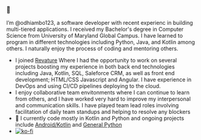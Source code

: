 ### 👋

I’m @odhiambo123, a software developer with recent experienc in building multi-tiered applications. I received my Bachelor's degree in Computer Science from University of Maryland Global Campus. I have learned to program in different technologies including Python, Java, and Kotlin among others. I naturally enjoy the process of coding and mentoring others.
- I joined [Revature](https://revature.com/referral-software-engineer/?ra=0030P00002GNmMf&ru=0050P0000085FVG) Where I had the opportunity to work on several projects boosting my experience in both back end technologies including Java, Kotlin, SQL, Saleforce CRM, as  well as front end development; HTML/CSS Javascript and Angular. I have experience in DevOps and using CI/CD pipelines deploying to the cloud.
- I enjoy collaborative team envitonments where I can continue to learn from others, and I have worked very hard to improve my interpersonal and communication skills. I have played team lead roles involving facilitation of daily team standups and helping to resolve any blockers 
- 🌱 I currently code mostly in Kotlin and Python and ongoing projects include [Android/Kotlin](https://github.com/odhiambo123/Odhi_P1) and [General Python](https://github.com/odhiambo123/general_py)
- [![ko-fi](https://ko-fi.com/img/githubbutton_sm.svg)](https://ko-fi.com/A0A614K10)

